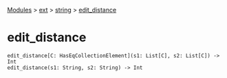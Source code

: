 [Modules](../../index.md) > [ext](../index.md) > [string](./index.md) > [edit_distance]()

# edit_distance

```
edit_distance[C: HasEqCollectionElement](s1: List[C], s2: List[C]) -> Int
edit_distance(s1: String, s2: String) -> Int
```
